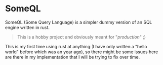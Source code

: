# SomeQL

SomeQL (Some Query Language) is a simpler dummy version of an SQL engine written in rust.

> This is a hobby project and obviously meant for "_production_" ;)

This is my first time using rust at anything (I have only written a "hello world" before which was an year ago), so there might be some issues here are there in my implementation that I will be trying to fix over time.
